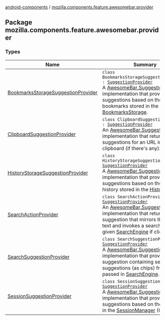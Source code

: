 [android-components](../index.md) / [mozilla.components.feature.awesomebar.provider](./index.md)

## Package mozilla.components.feature.awesomebar.provider

### Types

| Name | Summary |
|---|---|
| [BookmarksStorageSuggestionProvider](-bookmarks-storage-suggestion-provider/index.md) | `class BookmarksStorageSuggestionProvider : `[`SuggestionProvider`](../mozilla.components.concept.awesomebar/-awesome-bar/-suggestion-provider/index.md)<br>A [AwesomeBar.SuggestionProvider](../mozilla.components.concept.awesomebar/-awesome-bar/-suggestion-provider/index.md) implementation that provides suggestions based on the bookmarks stored in the [BookmarksStorage](../mozilla.components.concept.storage/-bookmarks-storage/index.md). |
| [ClipboardSuggestionProvider](-clipboard-suggestion-provider/index.md) | `class ClipboardSuggestionProvider : `[`SuggestionProvider`](../mozilla.components.concept.awesomebar/-awesome-bar/-suggestion-provider/index.md)<br>An [AwesomeBar.SuggestionProvider](../mozilla.components.concept.awesomebar/-awesome-bar/-suggestion-provider/index.md) implementation that returns a suggestions for an URL in the clipboard (if there's any). |
| [HistoryStorageSuggestionProvider](-history-storage-suggestion-provider/index.md) | `class HistoryStorageSuggestionProvider : `[`SuggestionProvider`](../mozilla.components.concept.awesomebar/-awesome-bar/-suggestion-provider/index.md)<br>A [AwesomeBar.SuggestionProvider](../mozilla.components.concept.awesomebar/-awesome-bar/-suggestion-provider/index.md) implementation that provides suggestions based on the browsing history stored in the [HistoryStorage](../mozilla.components.concept.storage/-history-storage/index.md). |
| [SearchActionProvider](-search-action-provider/index.md) | `class SearchActionProvider : `[`SuggestionProvider`](../mozilla.components.concept.awesomebar/-awesome-bar/-suggestion-provider/index.md)<br>An [AwesomeBar.SuggestionProvider](../mozilla.components.concept.awesomebar/-awesome-bar/-suggestion-provider/index.md) implementation that returns a suggestion that mirrors the entered text and invokes a search with the given [SearchEngine](../mozilla.components.browser.search/-search-engine/index.md) if clicked. |
| [SearchSuggestionProvider](-search-suggestion-provider/index.md) | `class SearchSuggestionProvider : `[`SuggestionProvider`](../mozilla.components.concept.awesomebar/-awesome-bar/-suggestion-provider/index.md)<br>A [AwesomeBar.SuggestionProvider](../mozilla.components.concept.awesomebar/-awesome-bar/-suggestion-provider/index.md) implementation that provides a suggestion containing search engine suggestions (as chips) from the passed in [SearchEngine](../mozilla.components.browser.search/-search-engine/index.md). |
| [SessionSuggestionProvider](-session-suggestion-provider/index.md) | `class SessionSuggestionProvider : `[`SuggestionProvider`](../mozilla.components.concept.awesomebar/-awesome-bar/-suggestion-provider/index.md)<br>A [AwesomeBar.SuggestionProvider](../mozilla.components.concept.awesomebar/-awesome-bar/-suggestion-provider/index.md) implementation that provides suggestions based on the sessions in the [SessionManager](#) (Open tabs). |
